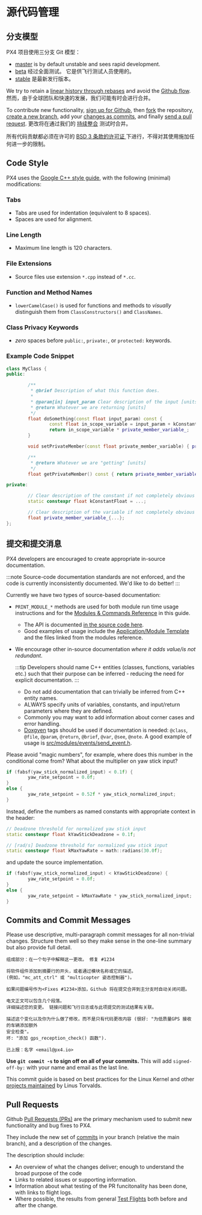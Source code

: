 # 源代码管理

## 分支模型

PX4 项目使用三分支 Git 模型：

* [master](https://github.com/PX4/PX4-Autopilot/tree/main) is by default unstable and sees rapid development.
* [beta](https://github.com/PX4/PX4-Autopilot/tree/beta) 经过全面测试。 它是供飞行测试人员使用的。
* [stable](https://github.com/PX4/PX4-Autopilot/tree/stable) 是最新发行版本。

We try to retain a [linear history through rebases](https://www.atlassian.com/git/tutorials/rewriting-history) and avoid the [Github flow](https://docs.github.com/en/get-started/quickstart/github-flow). 然而，由于全球团队和快速的发展，我们可能有时会进行合并。

To contribute new functionality, [sign up for Github](https://docs.github.com/en/get-started/signing-up-for-github/signing-up-for-a-new-github-account), then [fork](https://docs.github.com/en/get-started/quickstart/fork-a-repo) the repository, [create a new branch](https://docs.github.com/en/pull-requests/collaborating-with-pull-requests/proposing-changes-to-your-work-with-pull-requests/creating-and-deleting-branches-within-your-repository), add your [changes as commits](#commits-and-commit-messages), and finally [send a pull request](#pull-requests). 更改将在通过我们的 [持续整合](https://en.wikipedia.org/wiki/Continuous_integration) 测试时合并。

所有代码贡献都必须在许可的 [BSD 3 条款的许可证 ](https://opensource.org/licenses/BSD-3-Clause) 下进行，不得对其使用施加任何进一步的限制。

## Code Style

PX4 uses the [Google C++ style guide](https://google.github.io/styleguide/cppguide.html), with the following (minimal) modifications:

### Tabs

- Tabs are used for indentation (equivalent to 8 spaces).
- Spaces are used for alignment.

### Line Length

- Maximum line length is 120 characters.

### File Extensions

- Source files use extension `*.cpp` instead of `*.cc`.

### Function and Method Names

- `lowerCamelCase()` is used for functions and methods to *visually* distinguish them from `ClassConstructors()` and `ClassNames`.

### Class Privacy Keywords

- *zero* spaces before `public:`, `private:`, or `protected:` keywords.

### Example Code Snippet

```cpp
class MyClass {
public:

        /**
         * @brief Description of what this function does.
         *
         * @param[in] input_param Clear description of the input [units]
         * @return Whatever we are returning [units]
         */
        float doSomething(const float input_param) const {
                const float in_scope_variable = input_param + kConstantFloat;
                return in_scope_variable * private_member_variable_;
        }

        void setPrivateMember(const float private_member_variable) { private_member_variable_ = private_member_variable; }

        /**
         * @return Whatever we are "getting" [units]
         */
        float getPrivateMember() const { return private_member_variable_; }

private:

        // Clear description of the constant if not completely obvious from the name [units]
        static constexpr float kConstantFloat = ...;  

        // Clear description of the variable if not completely obvious from the name [units]
        float private_member_variable_{...};
};
```

## 提交和提交消息

PX4 developers are encouraged to create appropriate in-source documentation.

:::note
Source-code documentation standards are not enforced, and the code is currently inconsistently documented.
We'd like to do better!
:::

Currently we have two types of source-based documentation:
- `PRINT_MODULE_*` methods are used for both module run time usage instructions and for the [Modules & Commands Reference](../modules/modules_main.md) in this guide.
  - The API is documented [in the source code here](https://github.com/PX4/PX4-Autopilot/blob/v1.8.0/src/platforms/px4_module.h#L381).
  - Good examples of usage include the [Application/Module Template](../modules/module_template.md) and the files linked from the modules reference.
- We encourage other in-source documentation *where it adds value/is not redundant*.

  :::tip
Developers should name C++ entities (classes, functions, variables etc.) such that their purpose can be inferred - reducing the need for explicit documentation.
:::

  - Do not add documentation that can trivially be inferred from C++ entity names.
  - ALWAYS specify units of variables, constants, and input/return parameters where they are defined.
  - Commonly you may want to add information about corner cases and error handling.
  - [Doxgyen](http://www.doxygen.nl/) tags should be used if documentation is needed: `@class`, `@file`, `@param`, `@return`, `@brief`, `@var`, `@see`, `@note`. A good example of usage is [src/modules/events/send_event.h](https://github.com/PX4/PX4-Autopilot/blob/main/src/modules/events/send_event.h).

Please avoid "magic numbers", for example, where does this number in the conditional come from? What about the multiplier on yaw stick input?

```cpp
if (fabsf(yaw_stick_normalized_input) < 0.1f) {
        yaw_rate_setpoint = 0.0f;
}
else {
        yaw_rate_setpoint = 0.52f * yaw_stick_normalized_input;
}
```

Instead, define the numbers as named constants with appropriate context in the header:

```cpp
// Deadzone threshold for normalized yaw stick input
static constexpr float kYawStickDeadzone = 0.1f;

// [rad/s] Deadzone threshold for normalized yaw stick input
static constexpr float kMaxYawRate = math::radians(30.0f);
```

and update the source implementation.
```cpp
if (fabsf(yaw_stick_normalized_input) < kYawStickDeadzone) {
        yaw_rate_setpoint = 0.0f;
}
else {
        yaw_rate_setpoint = kMaxYawRate * yaw_stick_normalized_input;
}
```

## Commits and Commit Messages

Please use descriptive, multi-paragraph commit messages for all non-trivial changes. Structure them well so they make sense in the one-line summary but also provide full detail.

```
组成部分：在一个句子中解释这一更改。 修复 #1234

将软件组件添加到摘要行的开头，或者通过模块名称或它的描述。
(例如，"mc_att_ctrl" 或 "multicopter 姿态控制器")。

如果问题编号作为<Fixes #1234>添加，Github 将在提交合并到主分支时自动关闭问题。

电文正文可以包含几个段落。
详细描述您的变更。 链接问题和飞行日志或与此项提交的测试结果有关联。

描述这个变化以及你为什么做了修改，而不是只有代码更改内容 (很好: "为低质量GPS 接收的车辆添加额外
安全检查"。
坏: "添加 gps_reception_check() 函数").

已上报：名字 <email@px4.io>
```

**Use **`git commit -s`** to sign off on all of your commits.** This will add `signed-off-by:` with your name and email as the last line.

This commit guide is based on best practices for the Linux Kernel and other [projects maintained](https://github.com/torvalds/subsurface/blob/a48494d2fbed58c751e9b7e8fbff88582f9b2d02/README#L88-L115) by Linus Torvalds.

## Pull Requests

Github [Pull Requests (PRs)](https://docs.github.com/en/pull-requests/collaborating-with-pull-requests/proposing-changes-to-your-work-with-pull-requests/about-pull-requests) are the primary mechanism used to submit new functionality and bug fixes to PX4.

They include the new set of [commits](#commits-and-commit-messages) in your branch (relative the main branch), and a description of the changes.

The description should include:
- An overview of what the changes deliver; enough to understand the broad purpose of the code
- Links to related issues or supporting information.
- Information about what testing of the PR funcitonality has been done, with links to flight logs.
- Where possible, the results from general [Test Flights](../test_and_ci/test_flights.md) both before and after the change.
